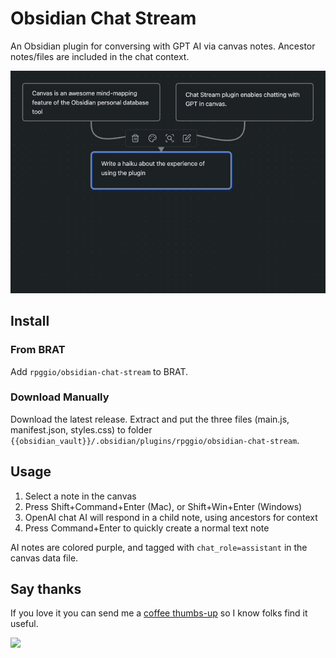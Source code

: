 # Obsidian Chat Stream

An Obsidian plugin for conversing with GPT AI via canvas notes. Ancestor notes/files are included in the chat context.

<img src="static/chat-stream-usage-haiku.gif"/>

## Install

### From BRAT

Add `rpggio/obsidian-chat-stream` to BRAT.

### Download Manually

Download the latest release. Extract and put the three files (main.js, manifest.json, styles.css) to
folder `{{obsidian_vault}}/.obsidian/plugins/rpggio/obsidian-chat-stream`.

## Usage

1. Select a note in the canvas
2. Press Shift+Command+Enter (Mac), or Shift+Win+Enter (Windows)
3. OpenAI chat AI will respond in a child note, using ancestors for context
4. Press Command+Enter to quickly create a normal text note

AI notes are colored purple, and tagged with `chat_role=assistant` in the canvas data file.

## Say thanks

If you love it you can send me a [coffee thumbs-up](https://bmc.link/ryanp) so I know folks find it useful.

<a href="https://bmc.link/ryanp"><img src="https://img.buymeacoffee.com/button-api/?text=Buy me a coffee&emoji=&slug=&button_colour=6495ED&font_colour=ffffff&font_family=Lato&outline_colour=000000&coffee_colour=FFDD00"></a>
